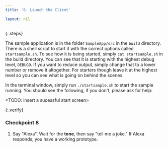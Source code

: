 ```yaml
---
title: '8. Launch the Client'

layout: nil
---
```


{:.steps}

The sample application is in the folder `SampleApp/src` in the `build` directory. There is a shell script to start it with the correct options called `startsample.sh`. To see how it is being started, simply `cat startsample.sh` in the build directory. You can see that it is starting with the highest debug level, `DEBUG9`. If you want to reduce output, simply change that to a lower number or remove it altogether. For starters though leave it at the highest level so you can see what is going on behind the scenes.

In the terminal window, simply run `./startsample.sh` to start the sample running. You should see the following, if you don't, please ask for help:

<TODO: insert a sucessful start screen>

{:.verify}

### Checkpoint 8

1. Say "Alexa". Wait for the **tone**, then say "tell me a joke." If Alexa responds, you have a working prototype.